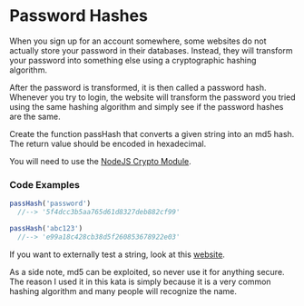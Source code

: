 # Password Hashes

When you sign up for an account somewhere, some websites do not actually store your password in their databases. Instead, they will transform your password into something else using a cryptographic hashing algorithm.

After the password is transformed, it is then called a password hash. Whenever you try to login, the website will transform the password you tried using the same hashing algorithm and simply see if the password hashes are the same.

Create the function passHash that converts a given string into an md5 hash. The return value should be encoded in hexadecimal.

You will need to use the [NodeJS Crypto Module](https://nodejs.org/api/crypto.html).

### Code Examples

```Javascript
passHash('password')
  //--> '5f4dcc3b5aa765d61d8327deb882cf99'

passHash('abc123')
  //--> 'e99a18c428cb38d5f260853678922e03'
```
If you want to externally test a string, look at this [website](http://www.md5hasher.net/).

As a side note, md5 can be exploited, so never use it for anything secure. The reason I used it in this kata is simply because it is a very common hashing algorithm and many people will recognize the name.